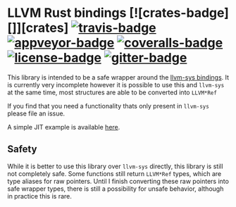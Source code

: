 # LLVM Rust bindings [![crates-badge][]][crates] [![travis-badge][]][travis] [![appveyor-badge][]][appveyor] [![coveralls-badge][]][coveralls] [![license-badge][]][license] [![gitter-badge][]][gitter]

This library is intended to be a safe wrapper around the [llvm-sys bindings](https://crates.io/crates/llvm-sys).
It is currently very incomplete however it is possible to use this and `llvm-sys` at the same time, most structures
are able to be converted into `LLVM*Ref`

If you find that you need a functionality thats only present in `llvm-sys` please file an issue.

A simple JIT example is available [here](examples/jit.rs).

## Safety

While it is better to use this library over `llvm-sys` directly, this library is still not completely safe. Some functions still return `LLVM*Ref` types, which are type aliases for raw pointers. Until I finish converting these raw pointers into safe wrapper types, there is still a possibility for unsafe behavior, although in practice this is rare.



[travis-badge]: https://img.shields.io/travis/gsingh93/llvm/master.svg?style=flat-square
[appveyor-badge]: https://img.shields.io/appveyor/ci/afonso360/llvm/master.svg?style=flat-square
[coveralls-badge]: https://img.shields.io/coveralls/gsingh93/llvm/master.svg?style=flat-square
[license-badge]: https://img.shields.io/github/license/gsingh93/llvm.svg?style=flat-square
[gitter-badge]: https://img.shields.io/gitter/room/gsingh93/llvm.svg?style=flat-square
[travis]: https://travis-ci.org/gsingh93/llvm
[appveyor]: https://ci.appveyor.com/project/afonso360/llvm
[coveralls]: https://coveralls.io/github/gsingh93/llvm
[license]: LICENSE
[gitter]: https://gitter.im/llvm-rs
